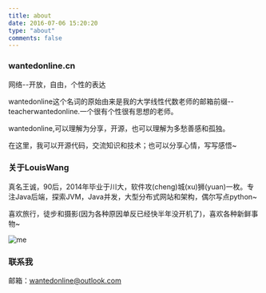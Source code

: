 ```yaml
---
title: about
date: 2016-07-06 15:20:20
type: "about"
comments: false
---
```

<h3>wantedonline.cn</h3>

网络--开放，自由，个性的表达

wantedonline这个名词的原始由来是我的大学线性代数老师的邮箱前缀--teacherwantedonline.一个很有个性很有思想的老师。

wantedonline,可以理解为分享，开源，也可以理解为多愁善感和孤独。

在这里，我可以开源代码，交流知识和技术；也可以分享心情，写写感悟~


<h3>关于LouisWang</h3>

真名王诚，90后，2014年毕业于川大，软件攻(cheng)城(xu)狮(yuan)一枚。专注Java后端，探索JVM，Java并发，大型分布式网站和架构，偶尔写点python~

喜欢旅行，徒步和摄影(因为各种原因单反已经快半年没开机了)，喜欢各种新鲜事物~

![me](http://o9z6i1a1s.bkt.clouddn.com/psu.jpg)

<h3>联系我</h3>

邮箱：<a href="mailto:wantedonline@outlook.com">wantedonline@outlook.com</a>
